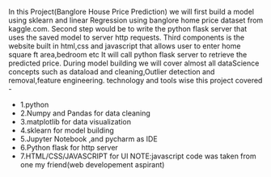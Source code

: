 In this Project(Banglore House Price Prediction) we will first build a model using sklearn and linear Regression using banglore home price dataset from kaggle.com.
Second step would be to write the python flask server that uses the saved model to server http requests.
Third components is the website built in html,css and javascript that allows user to enter home square ft area,bedroom etc
It will call python flask server to retrieve the predicted price.
During model building we will cover almost all dataScience concepts such as dataload and cleaning,Outlier detection and removal,feature engineering.
technology and tools wise this project covered - 
* 1.python
* 2.Numpy and Pandas for data cleaning
* 3.matplotlib for data visualization
* 4.sklearn for model building
* 5.Jupyter Notebook ,and pycharm as IDE
* 6.Python flask for http server
* 7.HTML/CSS/JAVASCRIPT for UI
NOTE:javascript code was taken from one my friend(web developement aspirant)

